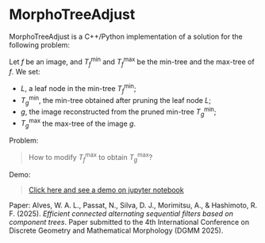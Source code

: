 # MorphoTreeAdjust
MorphoTreeAdjust is a C++/Python implementation of a solution for the following problem:

Let $f$ be an image, and $T^\min_f$ and $T^\max_f$ be the min-tree and the max-tree of $f$.
We set:
- $L$, a leaf node in the min-tree $T^\min_f$;
- $T^\min_g$, the min-tree obtained after pruning the leaf node $L$;
- $g$, the image reconstructed from the pruned min-tree $T^\min_g$;
- $T^\max_g$ the max-tree of the image $g$.  

Problem:
> How to modify $T^\max_f$ to obtain $T^\max_g$?

Demo:
> [Click here and see a demo on jupyter notebook](./notebooks/morphoTreeAdjust_example_leaf.ipynb)

Paper:
Alves, W. A. L., Passat, N., Silva, D. J., Morimitsu, A., & Hashimoto, R. F. (2025). *Efficient connected alternating sequential filters based on component trees*. Paper submitted to the 4th International Conference on Discrete Geometry and Mathematical Morphology (DGMM 2025).
